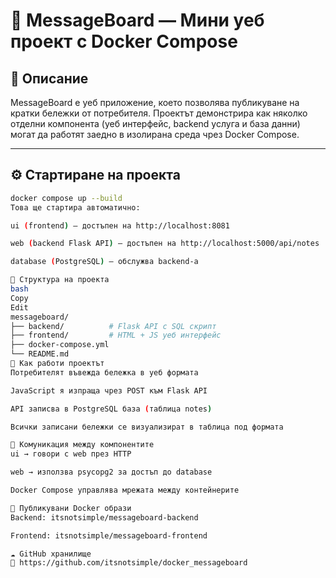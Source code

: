 
# 📝 MessageBoard — Мини уеб проект с Docker Compose

## 📌 Описание

MessageBoard е уеб приложение, което позволява публикуване на кратки бележки от потребителя. Проектът демонстрира как няколко отделни компонента (уеб интерфейс, backend услуга и база данни) могат да работят заедно в изолирана среда чрез Docker Compose.

---

## ⚙️ Стартиране на проекта

```bash
docker compose up --build
Това ще стартира автоматично:

ui (frontend) – достъпен на http://localhost:8081

web (backend Flask API) – достъпен на http://localhost:5000/api/notes

database (PostgreSQL) – обслужва backend-а

🧱 Структура на проекта
bash
Copy
Edit
messageboard/
├── backend/          # Flask API с SQL скрипт
├── frontend/         # HTML + JS уеб интерфейс
├── docker-compose.yml
└── README.md
🧠 Как работи проектът
Потребителят въвежда бележка в уеб формата

JavaScript я изпраща чрез POST към Flask API

API записва в PostgreSQL база (таблица notes)

Всички записани бележки се визуализират в таблица под формата

🔄 Комуникация между компонентите
ui → говори с web през HTTP

web → използва psycopg2 за достъп до database

Docker Compose управлява мрежата между контейнерите

🐳 Публикувани Docker образи
Backend: itsnotsimple/messageboard-backend

Frontend: itsnotsimple/messageboard-frontend

☁️ GitHub хранилище
🔗 https://github.com/itsnotsimple/docker_messageboard

